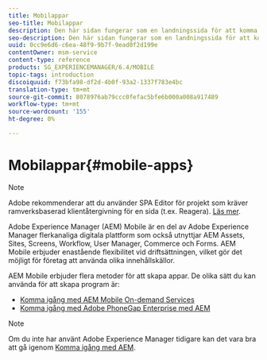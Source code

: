 ```yaml
---
title: Mobilappar
seo-title: Mobilappar
description: Den här sidan fungerar som en landningssida för att komma igång med utveckling, utveckling och administration av mobilappar.
seo-description: Den här sidan fungerar som en landningssida för att komma igång med utveckling, utveckling och administration av mobilappar.
uuid: 0cc9e6d6-c6ea-48f9-9b7f-9ead0f2d199e
contentOwner: msm-service
content-type: reference
products: SG_EXPERIENCEMANAGER/6.4/MOBILE
topic-tags: introduction
discoiquuid: f73bfa98-df2d-4b0f-93a2-1337f783e4bc
translation-type: tm+mt
source-git-commit: 8078976ab79ccc0fefac5bfe6b000a008a917489
workflow-type: tm+mt
source-wordcount: '155'
ht-degree: 0%

---
```



# Mobilappar{#mobile-apps}

>[!NOTE]
>
>Adobe rekommenderar att du använder SPA Editor för projekt som kräver ramverksbaserad klientåtergivning för en sida (t.ex. Reagera). [Läs mer](/help/sites-developing/spa-overview.md).

Adobe Experience Manager (AEM) Mobile är en del av Adobe Experience Manager flerkanaliga digitala plattform som också utnyttjar AEM Assets, Sites, Screens, Workflow, User Manager, Commerce och Forms. AEM Mobile erbjuder enastående flexibilitet vid driftsättningen, vilket gör det möjligt för företag att använda olika innehållskällor.

AEM Mobile erbjuder flera metoder för att skapa appar. De olika sätt du kan använda för att skapa program är:

* [Komma igång med AEM Mobile On-demand Services](/help/mobile/aem-mobile-on-demand.md)
* [Komma igång med Adobe PhoneGap Enterprise med AEM](/help/mobile/developing-in-phonegap.md)

>[!NOTE]
>
>Om du inte har använt Adobe Experience Manager tidigare kan det vara bra att gå igenom [Komma igång med AEM](/help/sites-deploying/deploy.md).
